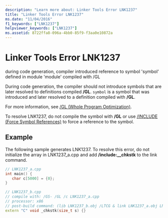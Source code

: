 ```yaml
---
description: "Learn more about: Linker Tools Error LNK1237"
title: "Linker Tools Error LNK1237"
ms.date: "11/04/2016"
f1_keywords: ["LNK1237"]
helpviewer_keywords: ["LNK1237"]
ms.assetid: 8722ffa8-096a-4bb0-85f9-f3aa0e10872a
---
```

# Linker Tools Error LNK1237

during code generation, compiler introduced reference to symbol 'symbol' defined in module 'module' compiled with /GL

During code generation, the compiler should not introduce symbols that are later resolved to definitions compiled **/GL**. `symbol` is a symbol that was introduced and later resolved to a definition compiled with **/GL**.

For more information, see [/GL (Whole Program Optimization)](../../build/reference/gl-whole-program-optimization.md).

To resolve LNK1237, do not compile the symbol with **/GL** or use [/INCLUDE (Force Symbol References)](../../build/reference/include-force-symbol-references.md) to force a reference to the symbol.

## Example

The following sample generates LNK1237. To resolve this error, do not initialize the array in LNK1237_a.cpp and add **/include:__chkstk** to the link command.

```cpp
// LNK1237_a.cpp
int main() {
   char c[5000] = {0};
}
```

```cpp
// LNK1237_b.cpp
// compile with: /GS- /GL /c LNK1237_a.cpp
// processor: x86
// post-build command: (lib LNK1237_b.obj /LTCG & link LNK1237_a.obj LNK1237_b.lib /nodefaultlib /entry:main /LTCG)
extern "C" void _chkstk(size_t s) {}
```
